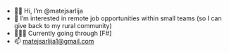 - 🙇🏼 Hi, I’m @matejsarlija
- 👀 I’m interested in remote job opportunities within small teams
     (so I can give back to my rural community)
- 🚵🏼‍♂️ Currently going through [F#]
- 📫 matejsarlija1@gmail.com
